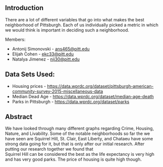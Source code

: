 ## Introduction
There are a lot of different variables that go into what makes the best neighborhood of Pittsburgh. Each of us individually picked a metric in which we would think is important in deciding such a neighborhood. 


Members: 
* Antonij Simonovski - ans465@pitt.edu
* Elijah Cohen - ekc33@pitt.edu
* Natalya Jimenez - nij30@pitt.edu

## Data Sets Used: 
* Housing prices - https://data.wprdc.org/dataset/pittsburgh-american-community-survey-2015-miscellaneous-data
* Median Dead Age - https://data.wprdc.org/dataset/median-age-death
* Parks in Pittsburgh - https://data.wprdc.org/dataset/parks
## Abstract
We have looked through many different graphs regarding Crime, Housing, Nature, and Livability. Some of the notable neighborhoods so far the we have seen are Squirrel Hill,
St. Clair, East Liberty, and Chataeu have some strong data going for it, but that is only after our initial research. After putting our research together we found that  
Squirrel Hill can be considered the best as the life expectancy is very high and has very good parks. The price of housing is quite high though.

